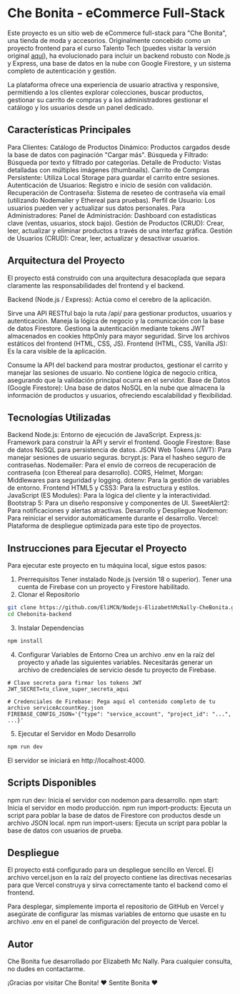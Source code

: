 # Che Bonita - eCommerce Full-Stack
Este proyecto es un sitio web de eCommerce full-stack para "Che Bonita", una tienda de moda y accesorios. Originalmente concebido como un proyecto frontend para el curso Talento Tech (puedes visitar la versión original [aquí](https://github.com/EliMCN/CheBonita)), ha evolucionado para incluir un backend robusto con Node.js y Express, una base de datos en la nube con Google Firestore, y un sistema completo de autenticación y gestión.

La plataforma ofrece una experiencia de usuario atractiva y responsive, permitiendo a los clientes explorar colecciones, buscar productos, gestionar su carrito de compras y a los administradores gestionar el catálogo y los usuarios desde un panel dedicado.

## Características Principales
Para Clientes:
Catálogo de Productos Dinámico: Productos cargados desde la base de datos con paginación "Cargar más".
Búsqueda y Filtrado: Búsqueda por texto y filtrado por categorías.
Detalle de Producto: Vistas detalladas con múltiples imágenes (thumbnails).
Carrito de Compras Persistente: Utiliza Local Storage para guardar el carrito entre sesiones.
Autenticación de Usuarios: Registro e inicio de sesión con validación.
Recuperación de Contraseña: Sistema de reseteo de contraseña vía email (utilizando Nodemailer y Ethereal para pruebas).
Perfil de Usuario: Los usuarios pueden ver y actualizar sus datos personales.
Para Administradores:
Panel de Administración: Dashboard con estadísticas clave (ventas, usuarios, stock bajo).
Gestión de Productos (CRUD): Crear, leer, actualizar y eliminar productos a través de una interfaz gráfica.
Gestión de Usuarios (CRUD): Crear, leer, actualizar y desactivar usuarios.

##  Arquitectura del Proyecto
El proyecto está construido con una arquitectura desacoplada que separa claramente las responsabilidades del frontend y el backend.

Backend (Node.js / Express): Actúa como el cerebro de la aplicación.

Sirve una API RESTful bajo la ruta /api/ para gestionar productos, usuarios y autenticación.
Maneja la lógica de negocio y la comunicación con la base de datos Firestore.
Gestiona la autenticación mediante tokens JWT almacenados en cookies httpOnly para mayor seguridad.
Sirve los archivos estáticos del frontend (HTML, CSS, JS).
Frontend (HTML, CSS, Vanilla JS): Es la cara visible de la aplicación.

Consume la API del backend para mostrar productos, gestionar el carrito y manejar las sesiones de usuario.
No contiene lógica de negocio crítica, asegurando que la validación principal ocurra en el servidor.
Base de Datos (Google Firestore): Una base de datos NoSQL en la nube que almacena la información de productos y usuarios, ofreciendo escalabilidad y flexibilidad.

##  Tecnologías Utilizadas
Backend
Node.js: Entorno de ejecución de JavaScript.
Express.js: Framework para construir la API y servir el frontend.
Google Firestore: Base de datos NoSQL para persistencia de datos.
JSON Web Tokens (JWT): Para manejar sesiones de usuario seguras.
bcrypt.js: Para el hasheo seguro de contraseñas.
Nodemailer: Para el envío de correos de recuperación de contraseña (con Ethereal para desarrollo).
CORS, Helmet, Morgan: Middlewares para seguridad y logging.
dotenv: Para la gestión de variables de entorno.
Frontend
HTML5 y CSS3: Para la estructura y estilos.
JavaScript (ES Modules): Para la lógica del cliente y la interactividad.
Bootstrap 5: Para un diseño responsive y componentes de UI.
SweetAlert2: Para notificaciones y alertas atractivas.
Desarrollo y Despliegue
Nodemon: Para reiniciar el servidor automáticamente durante el desarrollo.
Vercel: Plataforma de despliegue optimizada para este tipo de proyectos.

##  Instrucciones para Ejecutar el Proyecto
Para ejecutar este proyecto en tu máquina local, sigue estos pasos:

1. Prerrequisitos
Tener instalado Node.js (versión 18 o superior).
Tener una cuenta de Firebase con un proyecto y Firestore habilitado.
2. Clonar el Repositorio
```bash
git clone https://github.com/EliMCN/Nodejs-ElizabethMcNally-CheBonita.git
cd Chebonita-backend
```
3. Instalar Dependencias
```bash
npm install
```
4. Configurar Variables de Entorno
Crea un archivo .env en la raíz del proyecto y añade las siguientes variables. Necesitarás generar un archivo de credenciales de servicio desde tu proyecto de Firebase.

```dotenv
# Clave secreta para firmar los tokens JWT
JWT_SECRET=tu_clave_super_secreta_aqui

# Credenciales de Firebase: Pega aquí el contenido completo de tu archivo serviceAccountKey.json
FIREBASE_CONFIG_JSON='{"type": "service_account", "project_id": "...", ...}'
```
5. Ejecutar el Servidor en Modo Desarrollo
```bash
npm run dev
```
El servidor se iniciará en http://localhost:4000.

##  Scripts Disponibles
npm run dev: Inicia el servidor con nodemon para desarrollo.
npm start: Inicia el servidor en modo producción.
npm run import-products: Ejecuta un script para poblar la base de datos de Firestore con productos desde un archivo JSON local.
npm run import-users: Ejecuta un script para poblar la base de datos con usuarios de prueba.

##  Despliegue
El proyecto está configurado para un despliegue sencillo en Vercel. El archivo vercel.json en la raíz del proyecto contiene las directivas necesarias para que Vercel construya y sirva correctamente tanto el backend como el frontend.

Para desplegar, simplemente importa el repositorio de GitHub en Vercel y asegúrate de configurar las mismas variables de entorno que usaste en tu archivo .env en el panel de configuración del proyecto de Vercel.

##  Autor
Che Bonita fue desarrollado por Elizabeth Mc Nally. Para cualquier consulta, no dudes en contactarme.

¡Gracias por visitar Che Bonita! ❤️ Sentite Bonita ❤️